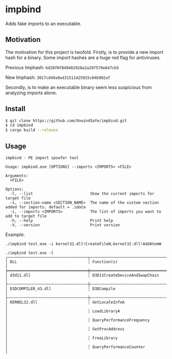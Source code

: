 # impbind
Adds fake imports to an executable.

## Motivation
The motivation for this project is twofold. Firstly, is to provide a new import hash for a binary. Some import hashes are a huge red flag for antiviruses.

Previous Imphash: `6d28f0f849482928a2a297579e647cb5`

New Imphash: `3017cd49a9ed31511425915c04b902af`

Secondly, is to make an executable binary seem less suspicious from analyzing imports alone.

## Install
```bash
$ git clone https://github.com/UnwindSafe/impbind.git
$ cd impbind
$ cargo build --release
```

## Usage
```
impbind - PE import spoofer tool

Usage: impbind.exe [OPTIONS] --imports <IMPORTS> <FILE>

Arguments:
  <FILE>

Options:
  -l, --list                         Show the current imports for target file
  -s, --section-name <SECTION_NAME>  The name of the custom section added for imports. default = .idata
  -i, --imports <IMPORTS>            The list of imports you want to add to target file
  -h, --help                         Print help
  -V, --version                      Print version
```

Example:
```
./impbind test.exe -i kernel32.dll!CreateFileW,kernel32.dll!AddAtomW
```
```
./impbind test.exe -l
╭───────────────────────────────────┬────────────────────────────────────────────╮
│ DLL                               ┆ Function(s)                                │
╞═══════════════════════════════════╪════════════════════════════════════════════╡
│ d3d11.dll                         ┆ D3D11CreateDeviceAndSwapChain              │
├╌╌╌╌╌╌╌╌╌╌╌╌╌╌╌╌╌╌╌╌╌╌╌╌╌╌╌╌╌╌╌╌╌╌╌┼╌╌╌╌╌╌╌╌╌╌╌╌╌╌╌╌╌╌╌╌╌╌╌╌╌╌╌╌╌╌╌╌╌╌╌╌╌╌╌╌╌╌╌╌┤
│ D3DCOMPILER_43.dll                ┆ D3DCompile                                 │
├╌╌╌╌╌╌╌╌╌╌╌╌╌╌╌╌╌╌╌╌╌╌╌╌╌╌╌╌╌╌╌╌╌╌╌┼╌╌╌╌╌╌╌╌╌╌╌╌╌╌╌╌╌╌╌╌╌╌╌╌╌╌╌╌╌╌╌╌╌╌╌╌╌╌╌╌╌╌╌╌┤
│ KERNEL32.dll                      ┆ GetLocaleInfoA                             │
│                                   ┆ LoadLibraryA                               │
│                                   ┆ QueryPerformanceFrequency                  │
│                                   ┆ GetProcAddress                             │
│                                   ┆ FreeLibrary                                │
│                                   ┆ QueryPerformanceCounter                    │
```
